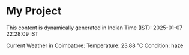 # My Project

This content is dynamically generated in Indian Time (IST): 2025-01-07 22:28:09 IST


Current Weather in Coimbatore:
Temperature: 23.88 °C
Condition: haze
